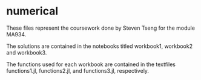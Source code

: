 # numerical
These files represent the coursework done by Steven Tseng for the module MA934.

The solutions are contained in the notebooks titled workbook1, workbook2 and workbook3.

The functions used for each workbook are contained in the textfiles functions1.jl, functions2.jl, and functions3.jl, respectively.

